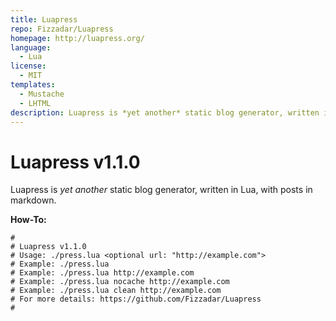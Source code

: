 ```yaml
---
title: Luapress
repo: Fizzadar/Luapress
homepage: http://luapress.org/
language:
  - Lua
license:
  - MIT
templates:
  - Mustache
  - LHTML
description: Luapress is *yet another* static blog generator, written in Lua.
---
```


# Luapress v1.1.0

Luapress is _yet another_ static blog generator, written in Lua, with posts in markdown.

**How-To:**

    #
    # Luapress v1.1.0
    # Usage: ./press.lua <optional url: "http://example.com">
    # Example: ./press.lua
    # Example: ./press.lua http://example.com
    # Example: ./press.lua nocache http://example.com
    # Example: ./press.lua clean http://example.com
    # For more details: https://github.com/Fizzadar/Luapress
    #
